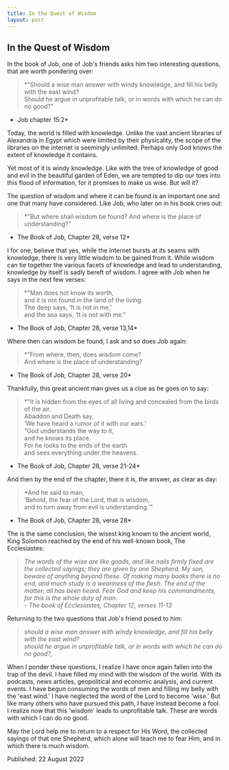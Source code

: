 ```yaml
---
title: In the Quest of Wisdom
layout: post
---
```



## In the Quest of Wisdom

In the book of Job, one of Job's friends asks him two interesting questions, that are worth pondering over:

>*"Should a wise man answer with windy knowledge, and fill his belly with the east wind?<br>
Should he argue in unprofitable talk, or in words with which he can do no good?"<br>
- Job chapter 15:2*

Today, the world is filled with knowledge. Unlike the vast ancient libraries of Alexandria in Egypt which were limited by their physicality, the scope of the libraries on the internet is seemingly unlimited. Perhaps only God knows the extent of knowledge it contains. 

Yet most of it is windy knowledge. Like with the tree of knowledge of good and evil in the beautiful garden of Eden, we are tempted to dip our toes into this flood of information, for it promises to make us wise. But will it?

The question of wisdom and where it can be found is an important one and one that many have considered. Like Job, who later on in his book cries out:

>*"But where shall wisdom be found? And where is the place of understanding?"<br>
- The Book of Job, Chapter 28, verse 12*

I for one, believe that yes, while the Internet bursts at its seams with knowledge, there is very little wisdom to be gained from it. While wisdom can tie together the various facets of knowledge and lead to understanding, knowledge by itself is sadly bereft of wisdom. I agree with Job when he says in the next few verses:

>*"Man does not know its worth,<br>
and it is not found in the land of the living.<br>
The deep says, ‘It is not in me,’<br>
and the sea says, ‘It is not with me."
- The Book of Job, Chapter 28, verse 13,14*

Where then can wisdom be found, I ask and so does Job again:

>*“From where, then, does wisdom come?<br>
And where is the place of understanding?<br>
- The Book of Job, Chapter 28, verse 20*

Thankfully, this great ancient man gives us a clue as he goes on to say:

>*"It is hidden from the eyes of all living
and concealed from the birds of the air.<br>
Abaddon and Death say,<br>
‘We have heard a rumor of it with our ears.’<br>
“God understands the way to it,<br>
and he knows its place.<br>
For he looks to the ends of the earth<br>
and sees everything under the heavens.<br>
- The Book of Job, Chapter 28, verse 21-24*

And then by the end of the chapter, there it is, the answer, as clear as day:

>*And he said to man,<br>
‘Behold, the fear of the Lord, that is wisdom,<br>
and to turn away from evil is understanding.’” <br>
- The Book of Job, Chapter 28, verse 28*

The is the same conclusion, the wisest king known to the ancient world, King Solomon reached by the end of his well-known book, The Ecclesiastes:

>*The words of the wise are like goads, and like nails firmly fixed are the collected sayings; they are given by one Shepherd. My son, beware of anything beyond these. Of making many books there is no end, and much study is a weariness of the flesh. The end of the matter; all has been heard. Fear God and keep his commandments, for this is the whole duty of man.<br>- The book of Ecclesiastes, Chapter 12, verses 11-13*

Returning to the two questions that Job's friend posed to him: 

>*should a wise man answer with windy knowledge, and fill his belly with the east wind? <br>
should he argue in unprofitable talk, or in words with which he can do no good?,* 

When I ponder these questions, I realize I have once again fallen into the trap of the devil. I have filled my mind with the wisdom of the world. With its podcasts, news articles, geopolitical and economic analysis, and current events. I have begun consuming the words of men and filling my belly with the 'east wind.' I have neglected the word of the Lord to become 'wise.' But like many others who have pursued this path, I have instead become a fool. I realize now that this 'wisdom' leads to unprofitable talk. These are words with which I can do no good.

May the Lord help me to return to a respect for His Word, the collected sayings of that one Shepherd, which alone will teach me to fear Him, and in which there is much wisdom. 

Published: 22 August 2022


